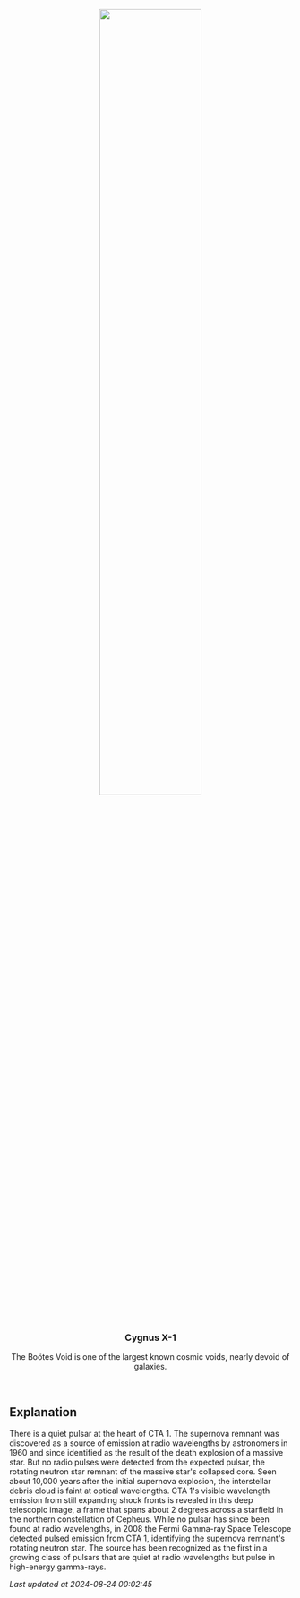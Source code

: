<p align='center'>
    <img src='https://apod.nasa.gov/apod/image/2408/CTA1_15_75_Lelu1024.jpg' width='60%' />
    <h3 align="center">Cygnus X-1</h3>
    <p align="center">The Boötes Void is one of the largest known cosmic voids, nearly devoid of galaxies.</p>
</p>
<br/>

Explanation
--
There is a quiet pulsar at the heart of CTA 1. The supernova remnant was discovered as a source of emission at radio wavelengths by astronomers in 1960 and since identified as the result of the death explosion of a massive star. But no radio pulses were detected from the expected pulsar, the rotating neutron star remnant of the massive star's collapsed core. Seen about 10,000 years after the initial supernova explosion, the interstellar debris cloud is faint at optical wavelengths. CTA 1's visible wavelength emission from still expanding shock fronts is revealed in this deep telescopic image, a frame that spans about 2 degrees across a starfield in the northern constellation of Cepheus. While no pulsar has since been found at radio wavelengths, in 2008 the Fermi Gamma-ray Space Telescope detected pulsed emission from CTA 1, identifying the supernova remnant's rotating neutron star. The source has been recognized as the first in a growing class of pulsars that are quiet at radio wavelengths but pulse in high-energy gamma-rays.


*Last updated at 2024-08-24 00:02:45*
